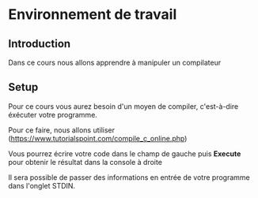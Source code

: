 # Environnement de travail

## Introduction

Dans ce cours nous allons apprendre à manipuler un compilateur

## Setup

Pour ce cours vous aurez besoin d'un moyen de compiler, c'est-à-dire éxécuter votre programme.

Pour ce faire, nous allons utiliser (https://www.tutorialspoint.com/compile_c_online.php)

Vous pourrez écrire votre code dans le champ de gauche puis **Execute** pour obtenir le résultat dans la console à droite

Il sera possible de passer des informations en entrée de votre programme dans l'onglet STDIN.

